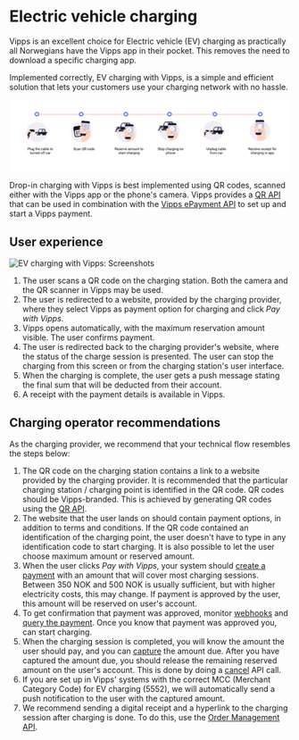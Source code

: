 <!-- START_METADATA
---
title: Vipps MobilePay electric vehicle charging flow
sidebar_label: Electric vehicle charging
description: Using Vipps MobilePay for EV charging.
hide_table_of_contents: true
pagination_next: null
pagination_prev: null
---
END_METADATA -->

# Electric vehicle charging

Vipps is an excellent choice for Electric vehicle (EV) charging as practically all Norwegians have
the Vipps app in their pocket. This removes the need to download a
specific charging app.

Implemented correctly, EV charging with Vipps, is a simple and efficient
solution that lets your customers use your charging network with no hassle.

![EV charging with Vipps](images/ev-charging-process-icons.png)

Drop-in charging with Vipps is best implemented using QR codes, scanned either
with the Vipps app or the phone's camera. Vipps provides a
[QR API](https://developer.vippsmobilepay.com/docs/APIs/qr-api)
that can be used in combination with the
[Vipps ePayment API](https://developer.vippsmobilepay.com/docs/APIs/epayment-api)
to set up and start a Vipps payment.

## User experience

![EV charging with Vipps: Screenshots](images/ev-charging-process-screenshots.png)

1. The user scans a QR code on the charging station. Both the camera and the QR scanner in Vipps may be used.
2. The user is redirected to a website, provided by the charging provider, where they select Vipps as payment option for charging and click *Pay with Vipps*.
3. Vipps opens automatically, with the maximum reservation amount visible. The user confirms payment.
4. The user is redirected back to the charging provider's website, where the status of the charge session is presented. The user can stop the charging from this screen or from the charging station's user interface.
5. When the charging is complete, the user gets a push message stating the final sum that will be deducted from their account.
6. A receipt with the payment details is available in Vipps.

## Charging operator recommendations

As the charging provider, we recommend that your technical flow resembles the steps below:

1. The QR code on the charging station contains a link to a website provided by the charging provider. It is recommended that the particular charging station / charging point is identified in the QR code. QR codes should be Vipps-branded. This is achieved by generating QR codes using the [QR API](https://developer.vippsmobilepay.com/docs/APIs/qr-api).
2. The website that the user lands on should contain payment options, in addition to terms and conditions. If the QR code contained an identification of the charging point, the user doesn't have to type in any identification code to start charging. It is also possible to let the user choose maximum amount or reserved amount.
3. When the user clicks *Pay with Vipps*, your system should [create a payment](https://developer.vippsmobilepay.com/api/epayment#tag/CreatePayments) with an amount that will cover most charging sessions. Between 350 NOK and 500 NOK is usually sufficient, but with higher electricity costs, this may change.  If payment is approved by the user, this amount will be reserved on user's account.
4. To get confirmation that payment was approved, monitor [webhooks](https://developer.vippsmobilepay.com/docs/APIs/webhooks-api) and [query the payment](https://developer.vippsmobilepay.com/api/epayment#tag/QueryPayments/operation/getPayment). Once you know that payment was approved you, can start charging.
5. When the charging session is completed, you will know the amount the user should pay, and you can [capture](https://developer.vippsmobilepay.com/api/epayment#tag/AdjustPayments/operation/capturePayment) the amount due. After you have captured the amount due, you should release the remaining reserved amount on the user's account. This is done by doing a [cancel](https://developer.vippsmobilepay.com/api/epayment#tag/AdjustPayments/operation/cancelPayment) API call.
6. If you are set up in Vipps' systems with the correct MCC (Merchant Category Code) for EV charging (5552), we will automatically send a push notification to the user with the captured amount.
7. We recommend sending a digital receipt and a hyperlink to the charging session after charging is done. To do this, use the [Order Management API](https://developer.vippsmobilepay.com/docs/APIs/order-management-api).
